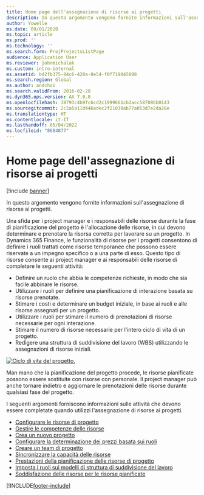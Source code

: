```yaml
---
title: Home page dell'assegnazione di risorse ai progetti
description: In questo argomento vengono fornite informazioni sull'assegnazione di risorse ai progetti.
author: Yowelle
ms.date: 09/01/2020
ms.topic: article
ms.prod: ''
ms.technology: ''
ms.search.form: ProjProjectsListPage
audience: Application User
ms.reviewer: johnmichalak
ms.custom: intro-internal
ms.assetid: bd2fb375-84c6-428a-8e54-f0f719045898
ms.search.region: Global
ms.author: andchoi
ms.search.validFrom: 2016-02-28
ms.dyn365.ops.version: AX 7.0.0
ms.openlocfilehash: 38793c4b9fc6cd2c1999661cb2acc587086b0143
ms.sourcegitcommit: 2c2a5a11d446adec2f21030ab77a053d7e2da28e
ms.translationtype: HT
ms.contentlocale: it-IT
ms.lasthandoff: 05/04/2022
ms.locfileid: "8684877"
---
```

# <a name="project-resourcing-home-page"></a>Home page dell'assegnazione di risorse ai progetti

[!include [banner](../includes/banner.md)]

In questo argomento vengono fornite informazioni sull'assegnazione di risorse ai progetti.

Una sfida per i project manager e i responsabili delle risorse durante la fase di pianificazione del progetto è l'allocazione delle risorse, in cui devono determinare e prenotare la risorsa corretta per lavorare su un progetto. In Dynamics 365 Finance, le funzionalità di risorse per i progetti consentono di definire i ruoli trattati come risorse temporanee che possono essere riservate a un impegno specifico o a una parte di esso. Questo tipo di risorse consente ai project manager e ai responsabili delle risorse di completare le seguenti attività:

- Definire un ruolo che abbia le competenze richieste, in modo che sia facile abbinare le risorse.
- Utilizzare i ruoli per definire una pianificazione di interazione basata su risorse prenotate.
- Stimare i costi e determinare un budget iniziale, in base ai ruoli e alle risorse assegnati per un progetto.
- Utilizzare i ruoli per stimare il numero di prenotazioni di risorse necessarie per ogni interazione.
- Stimare il numero di risorse necessarie per l'intero ciclo di vita di un progetto.
- Redigere una struttura di suddivisione del lavoro (WBS) utilizzando le assegnazioni di risorse iniziali.

[![Ciclo di vita del progetto.](./media/projectresourcing02-1024x812.jpg)](./media/projectresourcing02.jpg)

Man mano che la pianificazione del progetto procede, le risorse pianificate possono essere sostituite con risorse con personale. Il project manager può anche tornare indietro e aggiornare le prenotazioni delle risorse durante qualsiasi fase del progetto.

I seguenti argomenti forniscono informazioni sulle attività che devono essere completate quando utilizzi l'assegnazione di risorse ai progetti.

- [Configurare le risorse di progetto](set-up-project-resources.md)
- [Gestire le competenze delle risorse](manage-resource-competencies.md)
- [Crea un nuovo progetto](create-new-project.md)
- [Configurare la determinazione dei prezzi basata sui ruoli](set-up-role-based-pricing.md)
- [Creare un team di progetto](create-project-team.md)
- [Sincronizzare la capacità delle risorse](synchronize-resource-capacity.md)
- [Prestazioni della pianificazione delle risorse di progetto](project-scheduling-performance.md)
- [Imposta i ruoli sui modelli di struttura di suddivisione del lavoro](set-up-roles-wbs-template.md)
- [Soddisfazione delle risorse per le risorse pianificate](resource-fulfillment-planned-resources.md)


[!INCLUDE[footer-include](../includes/footer-banner.md)]